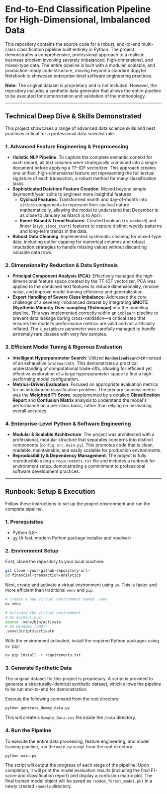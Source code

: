 # End-to-End Classification Pipeline for High-Dimensional, Imbalanced Data

This repository contains the source code for a robust, end-to-end multi-class classification pipeline built entirely in Python. The project demonstrates a comprehensive, professional approach to a realistic business problem involving severely imbalanced, high-dimensional, and mixed-type data. The entire pipeline is built with a modular, scalable, and production-ready code structure, moving beyond a standard Jupyter Notebook to showcase enterprise-level software engineering practices.

**Note:** The original dataset is proprietary and is not included. However, the repository includes a synthetic data generator that allows the entire pipeline to be executed for demonstration and validation of the methodology.

---

## Technical Deep Dive & Skills Demonstrated

This project showcases a range of advanced data science skills and best practices critical for a professional data scientist role.

### 1. Advanced Feature Engineering & Preprocessing
-   **Holistic NLP Pipeline**: To capture the complete semantic context for each record, all text columns were strategically combined into a single document before applying a TF-IDF vectorizer. This approach creates one unified, high-dimensional feature set representing the full textual signature of each transaction, a robust method for many classification tasks.
-   **Sophisticated Datetime Feature Creation**: Moved beyond simple day/month/year splits to engineer more insightful features:
    -   **Cyclical Features**: Transformed month and day-of-month into `sin`/`cos` components to represent their cyclical nature mathematically, allowing the model to understand that December is as close to January as March is to April.
    -   **Event-Based & Trend Features**: Created boolean (`is_weekend`) and linear (`days_since_start`) features to capture distinct weekly patterns and long-term trends in the data.
-   **Robust Data Cleaning**: Implemented systematic cleaning for mixed-type data, including outlier capping for numerical columns and robust imputation strategies to handle missing values without discarding valuable data rows.

### 2. Dimensionality Reduction & Data Synthesis
-   **Principal Component Analysis (PCA)**: Effectively managed the high-dimensional feature space created by the TF-IDF vectorizer. PCA was applied to the combined text features to reduce dimensionality, remove noise, and improve model training efficiency and generalization.
-   **Expert Handling of Severe Class Imbalance**: Addressed the core challenge of a severely imbalanced dataset by integrating **SMOTE (Synthetic Minority Over-sampling TEchnique)** into the modeling pipeline. This was implemented correctly within an `imblearn` pipeline to prevent data leakage during cross-validation—a critical step that ensures the model's performance metrics are valid and not artificially inflated. The `k_neighbors` parameter was carefully managed to handle extremely rare classes with very few samples.

### 3. Efficient Model Tuning & Rigorous Evaluation
-   **Intelligent Hyperparameter Search**: Utilized **`RandomizedSearchCV`** instead of an exhaustive `GridSearchCV`. This demonstrates a practical understanding of computational trade-offs, allowing for efficient yet effective exploration of a large hyperparameter space to find a high-performing model configuration.
-   **Metrics-Driven Evaluation**: Focused on appropriate evaluation metrics for an imbalanced classification problem. The primary success metric was the **Weighted F1-Score**, supplemented by a detailed **Classification Report** and **Confusion Matrix** analysis to understand the model's performance on a per-class basis, rather than relying on misleading overall accuracy.

### 4. Enterprise-Level Python & Software Engineering
-   **Modular & Scalable Architecture**: The project was architected with a professional, modular structure that separates concerns into distinct components (`config`, `src`, `main.py`). This promotes code that is clean, readable, maintainable, and easily scalable for production environments.
-   **Reproducibility & Dependency Management**: The project is fully reproducible using a `requirements.txt` file and includes a runbook for environment setup, demonstrating a commitment to professional software development practices.

---

## Runbook: Setup & Execution

Follow these instructions to set up the project environment and run the complete pipeline.

### 1. Prerequisites
-   Python 3.8+
-   [uv](https://github.com/astral-sh/uv) (A fast, modern Python package installer and resolver)

### 2. Environment Setup
First, clone the repository to your local machine:
```bash
git clone <your-github-repository-url>
cd financial-transaction-analytics
```

Next, create and activate a virtual environment using `uv`. This is faster and more efficient than traditional `venv` and `pip`.

```bash
# Create a new virtual environment named .venv
uv venv

# Activate the virtual environment
# On macOS/Linux:
source .venv/bin/activate
# On Windows (CMD):
.venv\Scripts\activate
```

With the environment activated, install the required Python packages using `uv pip`:

```bash
uv pip install -r requirements.txt
```

### 3. Generate Synthetic Data
The original dataset for this project is proprietary. A script is provided to generate a structurally-identical synthetic dataset, which allows the pipeline to be run end-to-end for demonstration.

Execute the following command from the root directory:

```bash
python generate_dummy_data.py
```

This will create a `Sample_Data.csv` file inside the `/data` directory.

### 4. Run the Pipeline
To execute the entire data processing, feature engineering, and model training pipeline, run the `main.py` script from the root directory:

```bash
python main.py
```

The script will output the progress of each stage of the pipeline. Upon completion, it will print the model evaluation results (including the final F1-score and classification report) and display a confusion matrix plot. The final trained model object will be saved as `random_forest_model.pkl` in a newly created `/models` directory.